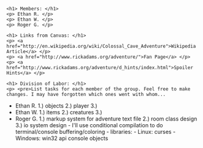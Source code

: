 <html>

<head>
	<title> Adventure Game Project </title>
</head>

<body>

	<h1> Members: </h1>
	<p> Ethan R. </p>
	<p> Ethan W. </p>
	<p> Roger G. </p>

	<h1> Links from Canvas: </h1>
	<p> <a href="http://en.wikipedia.org/wiki/Colossal_Cave_Adventure">Wikipedia Article</a> </p>
	<p> <a href="http://www.rickadams.org/adventure/">Fan Page</a> </p>
	<p> <a href="http://www.rickadams.org/adventure/d_hints/index.html">Spoiler Hints</a> </p>

	<h1> Division of Labor: </h1>
	<p> <pre>List tasks for each member of the group. Feel free to make changes. I may have forgotten which ones went with whom...
 - Ethan R.
	1.) objects
	2.) player
	3.) 
 - Ethan W.
	1.) items
	2.) creatures
	3.) 
 - Roger G.
	1.) markup system for adventure text file
	2.) room class design
	3.) io system design
		- I'll use conditional compilation to do terminal/console buffering/coloring
		- libraries:
			- Linux: curses
			- Windows: win32 api console objects
</pre> </p>

</body>

</html>
